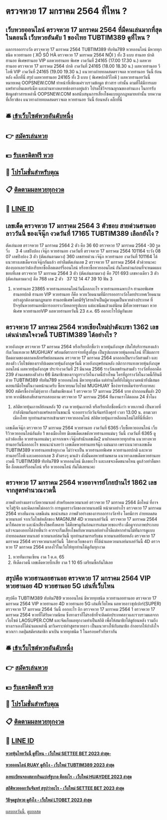 # ตรวจหวย 17 มกราคม 2564 ที่ไหน ?
## เว็บหวยออนไลน์ ตรวจหวย 17 มกราคม 2564 ที่มีคนเล่นมากที่สุดในตอนนี้ เว็บหวยอันดับ 1 ของไทย TUBTIM389 ดูที่ไหน ?
ผลการออกรางวัล ตรวจหวย 17 มกราคม 2564 TUBTIM389 ทับทิม789 หวยออนไลน์ มีหวยทุกชนิด หวยฮานอย ( XỔ SỐ HÀ ตรวจหวย 17 มกราคม 2564 NỘI ) ทั้ง 3 แบบ ฮานอย ปกติฮานอย พิเศษฮานอย VIP
ผลหวยฮานอย พิเศษ งวดวันที่ 24165 (17.00 17.30 น.)
ผลหวยฮานอย ตรวจหวย 17 มกราคม 2564 ปกติ งวดวันที่ 24165 (18.00 18.30 น.)
ผลหวยฮานอย วีไอพี VIP งวดวันที่ 24165 (19.00 19.30 น.)
 แนวทางถ่ายทอดสดตรวจผล หวยฮานอย วันนี้ ย้อนหลัง คลิ๊กที่นี่ 
สรุป ผลหวยฮานอย 24165 ทั้ง 3 แบบ ( พิเศษปกติวีไอพี ) ผลหวยฮานอยวันนี้
หมายเหตุ OOPSNEW.COM ทำหน้าที่เพียงแค่รวบรวมข้อมูล ข่าวสาร เท่านั้น ตามที่ได้มีการเผยแพร่ทางอินเตอร์เน็ท และผ่านทางหลายช่องทางอยู่แล้ว โปรดใช้วิจารณญาณของท่านเอง ในการรับข้อมูลข่าวสารเหล่านี้ OOPSNEW.COM ขอสนับสนุนการเสี่ยงโชคแบบถูกกฎหมายเท่านั้น
บทความที่เกี่ยวข้อง
แนวทางถ่ายทอดสดตรวจผล หวยฮานอย วันนี้ ย้อนหลัง คลิ๊กที่นี่

## 🛎 [เข้าเว็บไซต์หวยอันดับหนึ่ง](https://bit.ly/3BG5bNw)
## 👉 [สมัครเล่นหวย](https://bit.ly/3BG5bNw)
## 💵 [รับเครดิตฟรี หวย](https://bit.ly/3C3mvgS)
## 👑 [โปรโมชั่นสำหรับตุณ](https://bit.ly/3C3mvgS)
## 📋 [ติดตามผลหวยทุกงวด](https://bit.ly/3C3mvgS)
## 📱 [LINE ID](https://bit.ly/3C3mvgS)

## เลขเด็ด ตรวจหวย 17 มกราคม 2564 3 ตัวชอบ สายด่วนฮานอย ลาววันนี้ ของเจ๊นุ๊ก งวดวันที่ 17165 TUBTIM389 เลือกยังไง ?
ตัดเล่นเลข ตรวจหวย 17 มกราคม 2564 2 ตัว คือ 36 60 ตรวจหวย 17 มกราคม 2564 -30
รูด วิ่ง     3 4
เลขปิงปอง เจ๊นุ๊ก หวยฮานอย งวดวันที่ ตรวจหวย 17 มกราคม 2564 101164
ระวัง 08 07
เลขปิงปอง 3 ตัว (ตัดเล่นตามดวง) 360
เลขสายด่วน เจ๊นุ๊ก หวยฮานอย งวดวันที่ 101164
ได้แนวทางเลขเด็ดจากเจ๊นุ๊กกันแล้ว อย่าลืมตัดเล่นเลข 2 ตรวจหวย 17 มกราคม 2564 ตัวด้วยนะคะ ต้องบอกเลยว่าต้องรีบหาซื้อล็อตเตอร์รี่ออนไลน์ หรือหาซื้อหวยออนไลน์ กันโดยด่วนก่อนที่จะหมดแผง
ชอบที่เลข ตรวจหวย 17 มกราคม 2564 3 ตัว (ตัดเล่นตามดวง) คือ 701 693
เลขหางเดียว 3 ตัว (ตัดเล่นตามดวง) คือ 768
เลข 2 ตัว   37 12 14 47 39 10
ฟัน 3
1. หวยฮานอย 23865 หวยฮานอยออนไลน์วันนี้ออกอะไร หวยฮานอยเฉพาะกิจ ฮานอยพิเศษ ฮานอยปกติ ฮานอย VIP หวยฮานอย ก็คือ หวยเวียดนามที่มีการออกรางวัลโดยประเทศเวียดนามอย่างถูกต้องตามกฎหมาย ฮานอยพิเศษโดยมีรัฐวิสาหกิจเป็นผู้ควบคุมเป็นหวยต่างประเทศ ที่ปัจจุบันหวยฮานอยมีการออกรางวัลหลายรูปแบบ แต่ละชนิดแล้วแต่นิยม มีทั้งหวยธรรมดา หวยพิเศษ หวยฮานอยVIP ผลหวยฮานอยวันนี้ 23 ส.ค. 65 ออกอะไรไปดูกันเลย

## ตรวจหวย 17 มกราคม 2564 หวยเชียงใหม่ปาดังเบซา 1362 เลขเด่นน่าสนใจงวดนี้ TUBTIM389 ได้อย่างไร ?
หวยอังกฤษ ตรวจหวย 17 มกราคม 2564 หรือเรียกอีกชื่อว่า หวยหุ้นอังกฤษ เปิดให้บริการแทงแล้วกับเว็บแทงหวย MUGHUAY พร้อมอัตราการจ่ายที่สูงที่สุด เป็นรูปแบบหวยหุ้นออนไลน์ ที่ใช้ผลการปิดตลาดของตลาดหลักทรัพย์ลอนดอน ตรวจหวย 17 มกราคม 2564 มาออกเป็นรางวัลสามตัว และสองตัว เว็บไซต์ของเราอัปเดตหวยหุ้นอังกฤษวันนี้ หวยอังกฤษย้อนหลัง
กติกาการแทงหวยหุ้นอังกฤษออนไลน์
ผลหวยหุ้นอังกฤษ ประจำงวดวันที่ 21 มีนาคม 2566 รางวัลเลขท้านสามตัว รางวัลที่ออกคือ 239 ส่วนเลขสองตัวล่าง 66 มีสมาชิกของเราถูกรางวัลในงวดนี้บ้างไหม ใครที่ถูกรางวัลในงวดนี้ก็ยินดีด้วย TUBTIM389 ทับทิม789 หวยออนไลน์ มีหวยทุกชนิด แต่ท่านใดที่ยังไม่ถูกงวดหน้ายังมีเสมอ คอยแก้มือใหม่ในงวดหน้านะครับ ซื้อหวยบนเว็บไซต์ MUGHUAY ซื้อง่ายจ่ายเต็มจ่ายจริงบาทละ 900 สมัครซื้อง่ายไม่ยุ่งยาก เริ่มต้นเพียงแค่ 1 ตรวจหวย 17 มกราคม 2564 บาท ฝากถอนขั้นต่ำ 20 บาท หากมีข้อสงสัยสามารถสอบถาม ตรวจหวย 17 มกราคม 2564 ทีมงานเราได้ตลอด 24 ชั่วโมง
1. สถิติหวยหุ้นเกาหลีย้อนหลัง 10 งวด หวยหุ้นเกาหลี หรือเรียกอีกชื่อหนึ่งว่า หวยเกาหลี เป็นหวยที่กำลังนิยมกันอย่างแพร่หลายในขณะนี้ จะออกรางวัลวันจันทร์ถึงศุกร์ เวลา 13.00 น. ตามเวลาเมืองไทย ทุกท่านสามารถเข้ามาตรวจหวยออนไลน์ สถิติหวยหุ้นเกาหลีออนไลน์ได้ที่นี่ที่เดียว

เลขเด็ดเจ๊นุ๊ก ตรวจหวย 17 มกราคม 2564 หวยฮานอย งวดวันที่ 6365
เว็บซื้อหวยออนไลน์ เว็บรีวิวหวยออนไลน์อันดับ 1 ของเมืองไทย มีเลขเด็ดเลขดังหวยฮานอยแม่นๆ วันนี้ งวดวันที่ 6365 ดูแล้วต้องซื้อ หวยฮานอยแม่นๆ มาจากเพจ เจ๊นุ๊กสำนักเลขเด็ด2 มาฝากคอหวยทุกท่าน แนวทางหวยฮานอยวันนี้ออกอะไร ขอแนะนำเลยว่า เลขเด็ดหวยฮานอยเจ้นุ๊ก แม่นมาก เพราะแนวทางเลขเด็ด TUBTIM389 หวยฮานอยเข้าทุกงวด ไม่ว่าจะเป็น หวยฮานอยพิเศษ หวยฮานอยปกติ และหวยฮานอยวีไอพี และเคยออกเลข 3 ตัวตรงๆ มาแล้ว ดังนั้นคอหวยห้ามพลาด แนวทางเลขเด็ดหวยฮานอยงวดนี้ TUBTIM389 ทับทิม789 หวยออนไลน์ มีเลขอะไร และเลขจะเด็ดขนาดไหน ดูแล้วอย่าลืมหาซื้อ ล็อตเตอร์รี่ออนไลน์ หรือ หวยออนไลน์ กันได้เลยนะคะ

## ตรวจหวย 17 มกราคม 2564 หวยอาจารย์โกยบ้านไร่ 1862 เลขจากสูตรคำนวณงวดนี้
ภาพตัวอย่างผลรางวัลหวยมาเลย์
สำหรับคอหวยมาเลย์ ตรวจหวย 17 มกราคม 2564 มือใหม่ ที่อาจจะไม่รู้จัก และคิดภาพไม่ออกว่า การดูผลรางวัลของหวยมาเลย์มี หน้าตาอย่างไร ตรวจหวย 17 มกราคม 2564 ทางทีมงาน เลขดีเด่น ขอนำเสนอ ภาพตัวอย่างของการออกรางวัลจริง โดยมีการ ถ่ายทอดสดหวยมาเลย์ จากเว็บไซต์หลักของ MAGNUM 4D หวยมาเลย์วันนี้  ตรวจหวย 17 มกราคม 2564 มาให้คอหวย และนักเสี่ยงโชคทั้งหลาย ได้ศึกษาดูกันก่อนการเล่นหวยของจริง เมื่อดูจากภาพประกอบแล้วจะมองออกได้ง่ายขึ้นว่า ควรจะเริ่มเสี่ยงโชคกับหวยมาเลย์อย่างไรดีแต่หากท่านไม่ทันการดูแบบ ถ่ายทอดสดหวยมาเลย์ หวยมาเลย์สดวันนี้ ทุกท่านสามารถรับชม หวยมาเลย์ย้อยหลัง ตรวจหวย 17 มกราคม 2564 ตรวจหวยมาเลย์วันนี้  ได้ทางเว็บของเรา ที่ได้นำผลหวยมาเลย์มาเลย์วันนี้ 4D ตรวจหวย 17 มกราคม 2564 มาลงไว้ในเว็บให้ทุกท่านได้ดูกันทุกงวด
1. หวยทีมงานเซียน งวด 1 ต.ค. 65
2. ทีเด็ดงวดนี้ เลขเด็ดหวยบิ๊กเสี่ย งวด 1 10 65 เตรียมซื้อกันได้เลย

## สรุปคือ หวยฮานอยฮานอย ตรวจหวย 17 มกราคม 2564 VIP หวยฮานอย 4D หวยฮานอย 5G เล่นที่เว็บไหน
สรุปคือ TUBTIM389 ทับทิม789 หวยออนไลน์ มีหวยทุกชนิด หวยฮานอยฮานอย ตรวจหวย 17 มกราคม 2564 VIP หวยฮานอย 4D หวยฮานอย 5G เล่นที่เว็บไหน ผลหวยลาวซุปเปอร์(SUPER) ตรวจหวย 17 มกราคม 2564 วันนี้ ออกอะไร อีก ตรวจหวย 17 มกราคม 2564 1 ตรวจหวย 17 มกราคม 2564 หวยที่ได้รับความนิยม ซึ่งทางเราก็ไม่รอช้าที่จะติดต่อประเทศลาวและรวบรวมผลจากเว็บไซต์ LAOSUPER.COM และจัดเก็บผลทุกงวดทำเป็นสถิติ เพื่อให้สมาชิกได้ดูย้อนหลัง รวมถึงทางเราเองก็ได้นำผลเหล่านี้ มาวิเคราะห์ทำสูตรหวยลาว เป็นแนวทางให้กับสมาชิก ถ้าอยากให้กำลังใจพวกเรา กดปุ่มสมัครสมาชิก มาเป้น หวยทุกชนิด 1 ในครอบครัวกับเรากัน

## 🛎 [เข้าเว็บไซต์หวยอันดับหนึ่ง](https://bit.ly/3BG5bNw)
## 👉 [สมัครเล่นหวย](https://bit.ly/3BG5bNw)
## 💵 [รับเครดิตฟรี หวย](https://bit.ly/3C3mvgS)
## 👑 [โปรโมชั่นสำหรับตุณ](https://bit.ly/3C3mvgS)
## 📋 [ติดตามผลหวยทุกงวด](https://bit.ly/3C3mvgS)
## 📱 [LINE ID](https://bit.ly/3C3mvgS)

#### [หวยหุ้นไทยวันนี้ ดูที่ไหน - เว็บใหม่ SETTEE BET 2023 ล่าสุด-](https://atom.io/themes/หวยหุ้นไทยวันนี้%20ดูที่ไหน%20-%20เว็บใหม่%20settee%20bet%202023%20ล่าสุด-)
#### [หวยออนไลน์ RUAY ดูยังไง - เว็บใหม่ TUBTIM389 2023 ล่าสุด](https://atom.io/themes/หวยออนไลน์%20ruay%20ดูยังไง%20-%20เว็บใหม่%20tubtim389%202023%20ล่าสุด)
#### [ลงทะเบียนจองสลากกินแบ่งรัฐบาล คืออะไร - เว็บใหม่ HUAYDEE 2023 ล่าสุด](https://atom.io/themes/ลงทะเบียนจองสลากกินแบ่งรัฐบาล%20คืออะไร%20-%20เว็บใหม่%20huaydee%202023%20ล่าสุด)
#### [สถิติหวยออกวันจันทร์ สรุปว่าอะไร - เว็บใหม่ SETTEE BET 2023 ล่าสุด](https://atom.io/themes/สถิติหวยออกวันจันทร์%20สรุปว่าอะไร%20-%20เว็บใหม่%20settee%20bet%202023%20ล่าสุด)
#### [วิธีจุดธูปหวย ดูยังไง - เว็บใหม่ LTOBET 2023 ล่าสุด](https://atom.io/themes/วิธีจุดธูปหวย%20ดูยังไง%20-%20เว็บใหม่%20ltobet%202023%20ล่าสุด)

[ผลบอลวันนี้](https://siamsport.tv "ผลบอลวันนี้"), [ดูบอลสด](https://siamsport.tv/ดูบอลสด "ดูบอลสด")